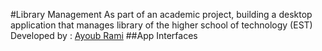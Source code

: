 #Library Management
As part of an academic project, building a desktop application that manages library of the higher school of technology (EST)
Developed by : [Ayoub Rami](https://github.com/ayoubrami)
##App Interfaces